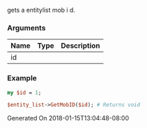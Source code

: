 gets a entitylist mob i d.
### Arguments
**Name**|**Type**|**Description**
:---|:---|:---
id||

### Example

```perl
my $id = 1;

$entity_list->GetMobID($id); # Returns void
```


Generated On 2018-01-15T13:04:48-08:00